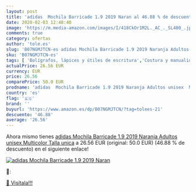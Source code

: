 ```yaml
---
layout: post
title: 'adidas  Mochila Barricade 1.9 2019 Naran al 46.88 % de descuento'
date: 2020-02-03 12:48:40
image: 'https://m.media-amazon.com/images/I/418CkOr1M2L._AC_._SL400_.jpg'
comments: true
category: ofertas
author: 'tole.es'
slug: 'B07NGMJTCN-es adidas Mochila Barricade 1.9 2019 Naranja Adultos unisex...'
sku: 'B07NGMJTCN-es'
tags: [ 'Bolígrafos, lápices y útiles de escritura','Costura y manualidades','Dibujo','Hogar y cocina','Lápices','Marcadores','Materiales de dibujo','Oficina y papelería','Portaminas','Rotuladores y subrayadores','Subrayadores','mochila', ]
actualPrice: 26.56 EUR
currency: EUR
price: 26.56
comparePrice: 50.0 EUR
prodname: 'adidas  Mochila Barricade 1.9 2019 Naranja Adultos unisex  Multicolor  Talla unica'
country: 'es'
flag: '🇪🇸'
brand: ''
buyurl: 'https://www.amazon.es/dp/B07NGMJTCN/?tag=tolees-21'
descuento: '46.88'
average: '26.56'
---
```


Ahora mismo tienes [adidas  Mochila Barricade 1.9 2019 Naranja Adultos unisex  Multicolor  Talla unica](https://www.amazon.es/dp/B07NGMJTCN/?tag=tolees-21) a 26.56 EUR (original: 50.0 EUR) (46.88 %  de descuento) en el siguiente enlace!

[![adidas  Mochila Barricade 1.9 2019 Naran](https://m.media-amazon.com/images/I/418CkOr1M2L._AC_._SL400_.jpg)](https://www.amazon.es/dp/B07NGMJTCN/?tag=tolees-21)

🔎:


[🛒 Visítala!!!](https://www.amazon.es/dp/B07NGMJTCN/?tag=tolees-21)
